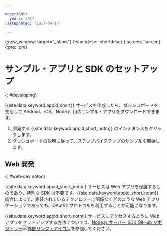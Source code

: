 ```yaml
---

copyright:
  years: 2017
lastupdated: "2017-04-17"

---
```


{:new_window: target="_blank"}
{:shortdesc: .shortdesc}
{:screen: .screen}
{:pre: .pre}

# サンプル・アプリと SDK のセットアップ
{: #developing}

{{site.data.keyword.appid_short}} サービスを作成したら、ダッシュボードを使用して Android、iOS、Node.js 用のサンプル・アプリをダウンロードできます。

1. 開発する {{site.data.keyword.appid_short_notm}} のインスタンスをクリックします。
2. ダッシュボードの説明に従って、ステップバイステップのサンプルを開始します。


## Web 開発
{: #web-dev notoc}

{{site.data.keyword.appid_short_notm}} サービスは Web アプリを保護するものであり、特別な SDK は不要です。<!--- You can use different identity providers in addition to the protection that is provided by the service.--->{{site.data.keyword.appid_short_notm}} 統合によって、実装されているテクノロジーに関係なくどのような Web アプリケーションであっても、OAuth2 プロトコルを利用することが可能になります。

{{site.data.keyword.appid_short_notm}} サービスにアクセスするように Web アプリをセットアップする方法については、<a href="https://github.com/ibm-cloud-security/appid-serversdk-nodejs" target="_blank">Node.js サーバー SDK GitHub リポジトリー<img src="../../icons/launch-glyph.svg" alt="外部リンク・アイコン"></a>を参照してください。
